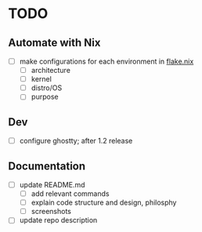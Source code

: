 # TODO

## Automate with Nix

- [ ] make configurations for each environment in [flake.nix](./flake.nix)
    - [ ] architecture
    - [ ] kernel
    - [ ] distro/OS
    - [ ] purpose

## Dev
- [ ] configure ghostty; after 1.2 release

## Documentation

- [ ] update README.md
    - [ ] add relevant commands
    - [ ] explain code structure and design, philosphy
    - [ ] screenshots
- [ ] update repo description
